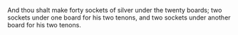 And thou shalt make forty sockets of silver under the twenty boards; two sockets under one board for his two tenons, and two sockets under another board for his two tenons.
